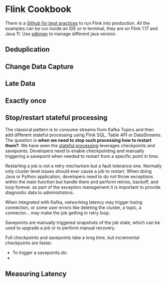 # Flink Cookbook

There is a [Github for best practices](https://github.com/confluentinc/flink-cookbook) to run Flink into production.
All the examples can be run inside an IDE or in terminal, they are on Flink 1.17 and Java 11. Use [sdkman](https://sdkman.io/) to manage different java version. 

## Deduplication

## Change Data Capture

## Late Data

## Exactly once

## Stop/restart stateful processing

The classical pattern is to consume streams from Kafka Topics and then add different stateful processing using Flink SQL, Table API or DataStreams. The question is **when we need to stop such processing how to restart them?**. We have seen the [stateful processing](../index.md/#stateful-processing) leverages checkpoints and savepoints. Developers need to enable checkpointing and manually triggering a savepoint when needed to restart from a specific point in time.

Restarting a job is not a retry mechanism but a fault tolerance one. Normally only cluster level issues should ever cause a job to restart. When doing Java or Python application, developers need to do not throw exceptions within the main function but handle them and perform retries, backoff, and loop forever. as part of the exception management it is important to provide diagnostic data to administrators.

When integrated with Kafka, networking latency may trigger losing connection, or some user errors like deleting the cluster, a topic, a connector... may make the job getting in retry loop. 

Savepoints are manually triggered snapshots of the job state, which can be used to upgrade a job or to perform manual recovery.


Full checkpoints and savepoints take a long time, but incremental checkpoints are faster.

* To trigger a savepoints do: 
* 

## Measuring Latency 